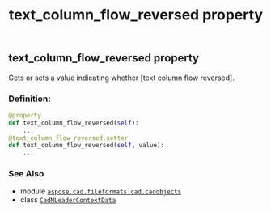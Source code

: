 ﻿---
title: text_column_flow_reversed property
second_title: Aspose.CAD for Python via .NET API References
description: 
type: docs
weight: 720
url: /python-net/aspose.cad.fileformats.cad.cadobjects/cadmleadercontextdata/text_column_flow_reversed/
is_root: false
---

## text_column_flow_reversed property


Gets or sets a value indicating whether [text column flow reversed].
### Definition:
```python
@property
def text_column_flow_reversed(self):
    ...
@text_column_flow_reversed.setter
def text_column_flow_reversed(self, value):
    ...
```

### See Also
* module [`aspose.cad.fileformats.cad.cadobjects`](../../)
* class [`CadMLeaderContextData`](/cad/python-net/aspose.cad.fileformats.cad.cadobjects/cadmleadercontextdata)
